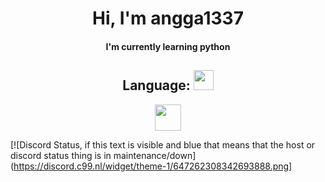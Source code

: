 <h1 align="center"> Hi, I'm angga1337</h1>

<h4 align="center">I'm currently learning python</h4>

<h2 align="center"> Language: <img src = "https://media2.giphy.com/media/QssGEmpkyEOhBCb7e1/giphy.gif?cid=ecf05e47a0n3gi1bfqntqmob8g9aid1oyj2wr3ds3mg700bl&rid=giphy.gif" width = 32px> </h2>

<p align="center">
  <a href= https://github.com/anggamaulani?tab=repositories&q=&type=&language=python&sort= ><img width ='42px' src ='https://raw.githubusercontent.com/rahulbanerjee26/githubAboutMeGenerator/main/icons/python.svg'></a>
</p>

[![Discord Status, if this text is visible and blue that means that the host or discord status thing is in maintenance/down](https://discord.c99.nl/widget/theme-1/647262308342693888.png]
